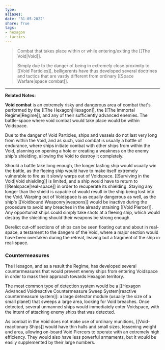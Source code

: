 ```yaml
---
type: 
aliases: 
date: "31-05-2022"
share: True
tags: 
- hexagon
- tactics
---
```

> Combat that takes place within or while entering/exiting the [[The Void|Void]].
> 
> Simply due to the danger of being in extremely close proximity to [[Void Particles]], belligerents have thus developed several doctrines and tactics that are vastly different from ordinary [[Space Warfare|space combat]].
---

**Related Notes:** 

**Void combat** is an extremely risky and dangerous area of combat that's performed by the [[The Hexagon|Hexagon]], the [[The Immortal Regime|Regime]], and any of their sufficiently advanced enemies. The battle-space where void combat would take place would be within Voidspace.

Due to the danger of Void Particles, ships and vessels do not last very long from within the Void, and as such, void combat is usually a battle of endurance, where ships initiate combat with other ships from within the Void, planning on opening a hole or creating a weakness on the enemy ship's shielding, allowing the Void to destroy it completely.

Should a battle take long enough, the longer lasting ship would usually win the battle, as the fleeing ship would have to make itself extremely vulnerable to fire as it slowly warps out of Voidspace. [[Surviving in the Void|Void shielding]] is limited, and a ship would have to return to [[Realspace|real-space]] in order to recuperate its shielding. Staying any longer than the shield is capable of would result in the ship being lost into the Void. Warping out of Voidspace is as equally dangerous as well, as the ship's [[Voidbound Weaponry|weapons]] would be inactive during the procedure to avoid any breaches in the already straining [[Void Piercer]]. Any opportunist ships could simply take shots at a fleeing ship, which would destroy the shielding should their weapons be strong enough.

Derelict cut-off sections of ships can be seen floating out and about in real-space, a testament to the dangers of the Void, where a major section would have been overtaken during the retreat, leaving but a fragment of the ship in real-space.

### Countermeasures
The Hexagon, and as a result the Regime, has developed several countermeasures that would prevent enemy ships from entering Voidspace in order to mask their approach towards Hexagon territory.

The most common type of detection system would be a [[Hexagon Advanced Voidreactive Countermeasure Sweep System|reactive countermeasure system]]: a large detector module (usually the size of a small planet) that sweeps a large area, looking for Void breaches. Once detected, several unmanned ships would immediately enter Voidspace, with the intent of attacking enemy ships that was detected.

As combat in the Void does not make use of ordinary munitions, [[Void-reactionary Ships]] would have thin hulls and small sizes, lessening weight and area, allowing on-board Void Piercers to operate with an extremely high efficiency. They would also have less powerful armaments, but it would be easily supplemented by their large numbers.